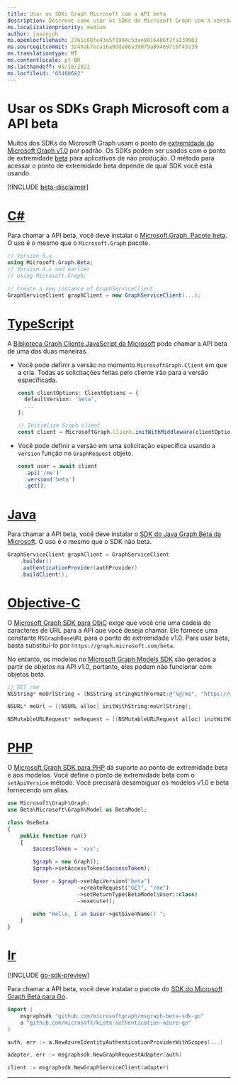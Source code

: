 ```yaml
---
title: Usar os SDKs Graph Microsoft com a API beta
description: Descreve como usar os SDKs do Microsoft Graph com a versão beta da API.
ms.localizationpriority: medium
author: jasonjoh
ms.openlocfilehash: 2761c88fe43a5f1994c53ae8016486f2fa139962
ms.sourcegitcommit: 3240ab7eca16a0dde88a39079a89469710f45139
ms.translationtype: MT
ms.contentlocale: pt-BR
ms.lasthandoff: 05/18/2022
ms.locfileid: "65460682"
---
```

# <a name="use-the-microsoft-graph-sdks-with-the-beta-api"></a>Usar os SDKs Graph Microsoft com a API beta

Muitos dos SDKs do Microsoft Graph usam o ponto de [extremidade do Microsoft Graph v1.0](/graph/api/overview?view=graph-rest-1.0&preserve-view=false) por padrão. Os SDKs podem ser usados com o ponto de extremidade [beta](/graph/api/overview?view=graph-rest-beta&preserve-view=true) para aplicativos de não produção. O método para acessar o ponto de extremidade beta depende de qual SDK você está usando.

[!INCLUDE [beta-disclaimer](../../api-reference/includes/beta-disclaimer.md)]

<!-- markdownlint-disable MD025 -->
# <a name="c"></a>[C#](#tab/CS)

Para chamar a API beta, você deve instalar o [Microsoft.Graph. Pacote beta](https://www.nuget.org/packages/Microsoft.Graph.Beta). O uso é o mesmo que o `Microsoft.Graph` pacote.

```csharp
// Version 5.x
using Microsoft.Graph.Beta;
// Version 4.x and earlier
// using Microsoft.Graph;

// Create a new instance of GraphServiceClient.
GraphServiceClient graphClient = new GraphServiceClient(...);
```

# <a name="typescript"></a>[TypeScript](#tab/typeScript)

A [Biblioteca Graph Cliente JavaScript da Microsoft](https://github.com/microsoftgraph/msgraph-sdk-javascript) pode chamar a API beta de uma das duas maneiras.

- Você pode definir a versão no momento `MicrosoftGraph.Client` em que a cria. Todas as solicitações feitas pelo cliente irão para a versão especificada.

    ```typescript
    const clientOptions: ClientOptions = {
      defaultVersion: 'beta',
      ...
    };

    // Initialize Graph client
    const client = MicrosoftGraph.Client.initWithMiddleware(clientOptions);
    ```

- Você pode definir a versão em uma solicitação específica usando a `version` função no `GraphRequest` objeto.

    ```typescript
    const user = await client
      .api('/me')
      .version('beta')
      .get();
    ```

# <a name="java"></a>[Java](#tab/Java)

Para chamar a API beta, você deve instalar o [SDK do Java Graph Beta da Microsoft](https://github.com/microsoftgraph/msgraph-beta-sdk-java). O uso é o mesmo que o SDK não beta.

```Java
GraphServiceClient graphClient = GraphServiceClient
    .builder()
    .authenticationProvider(authProvider)
    .buildClient();
```

# <a name="objective-c"></a>[Objective-C](#tab/Objective-C)

O [Microsoft Graph SDK para ObjC](https://github.com/microsoftgraph/msgraph-sdk-objc) exige que você crie uma cadeia de caracteres de URL para a API que você deseja chamar. Ele fornece uma constante `MSGraphBaseURL` para o ponto de extremidade v1.0. Para usar beta, basta substituí-lo por `https://graph.microsoft.com/beta`.

No entanto, os modelos no [Microsoft Graph Models SDK](https://github.com/microsoftgraph/msgraph-sdk-objc-models) são gerados a partir de objetos na API v1.0, portanto, eles podem não funcionar com objetos beta.

```objectivec
// GET /me
NSString* meUrlString = [NSString stringWithFormat:@"%@/me", "https://graph.microsoft.com/beta"];

NSURL* meUrl = [[NSURL alloc] initWithString:meUrlString];

NSMutableURLRequest* meRequest = [[NSMutableURLRequest alloc] initWithURL:meUrl];
```

# <a name="php"></a>[PHP](#tab/PHP)

O [Microsoft Graph SDK para PHP](https://github.com/microsoftgraph/msgraph-sdk-php) dá suporte ao ponto de extremidade beta e aos modelos. Você define o ponto de extremidade beta com o `setApiVersion` método. Você precisará desambiguar os modelos v1.0 e beta fornecendo um alias.

```php
use Microsoft\Graph\Graph;
use Beta\Microsoft\Graph\Model as BetaModel;

class UseBeta
{
    public function run()
    {
        $accessToken = 'xxx';

        $graph = new Graph();
        $graph->setAccessToken($accessToken);

        $user = $graph->setApiVersion("beta")
                      ->createRequest("GET", "/me")
                      ->setReturnType(BetaModel\User::class)
                      ->execute();

        echo "Hello, I am $user->getGivenName() ";
    }
}
```

# <a name="go"></a>[Ir](#tab/Go)

[!INCLUDE [go-sdk-preview](../../includes/go-sdk-preview.md)]

Para chamar a API beta, você deve instalar o pacote do [SDK do Microsoft Graph Beta para Go](https://github.com/microsoftgraph/msgraph-beta-sdk-go).

```go
import (
    msgraphsdk "github.com/microsoftgraph/msgraph-beta-sdk-go"
    a "github.com/microsoft/kiota-authentication-azure-go"
)

auth, err := a.NewAzureIdentityAuthenticationProviderWithScopes(...)

adapter, err := msgraphsdk.NewGraphRequestAdapter(auth)

client := msgraphsdk.NewGraphServiceClient(adapter)
```

---
